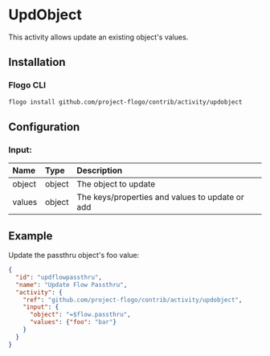<!--
title: UpdObject
weight: 4616
-->

# UpdObject
This activity allows update an existing object's values.

## Installation

### Flogo CLI
```bash
flogo install github.com/project-flogo/contrib/activity/updobject
```

## Configuration

### Input:
| Name  | Type   | Description
|:---   | :---   | :---    
| object | object |  The object to update
| values | object |  The keys/properties and values to update or add

## Example

Update the passthru object's foo value:

```json
{
  "id": "updflowpassthru",
  "name": "Update Flow Passthru",
  "activity": {
    "ref": "github.com/project-flogo/contrib/activity/updobject",
    "input": {
      "object": "=$flow.passthru",
      "values": {"foo": "bar"}
    }
  }
}
```